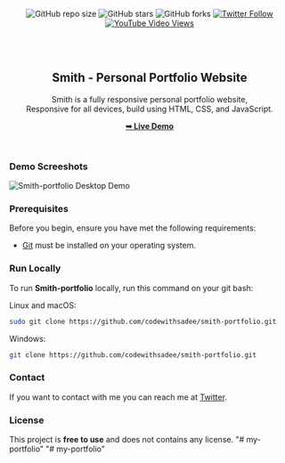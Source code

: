 <div align="center">
  
  ![GitHub repo size](https://img.shields.io/github/repo-size/codewithsadee/smith-portfolio)
  ![GitHub stars](https://img.shields.io/github/stars/codewithsadee/smith-portfolio?style=social)
  ![GitHub forks](https://img.shields.io/github/forks/codewithsadee/smith-portfolio?style=social)
[![Twitter Follow](https://img.shields.io/twitter/follow/codewithsadee_?style=social)](https://twitter.com/intent/follow?screen_name=codewithsadee_)
  [![YouTube Video Views](https://img.shields.io/youtube/views/BbCLWdF3Bnc?style=social)](https://youtu.be/BbCLWdF3Bnc)

  <br />
  <br />

  <h2 align="center">Smith - Personal Portfolio Website</h2>

  Smith is a fully responsive personal portfolio website, <br />Responsive for all devices, build using HTML, CSS, and JavaScript.

  <a href="https://codewithsadee.github.io/smith-portfolio/"><strong>➥ Live Demo</strong></a>

</div>

<br />

### Demo Screeshots

![Smith-portfolio Desktop Demo](./readme-images/desktop.png "Desktop Demo")

### Prerequisites

Before you begin, ensure you have met the following requirements:

* [Git](https://git-scm.com/downloads "Download Git") must be installed on your operating system.

### Run Locally

To run **Smith-portfolio** locally, run this command on your git bash:

Linux and macOS:

```bash
sudo git clone https://github.com/codewithsadee/smith-portfolio.git
```

Windows:

```bash
git clone https://github.com/codewithsadee/smith-portfolio.git
```

### Contact

If you want to contact with me you can reach me at [Twitter](https://www.twitter.com/codewithsadee).

### License

This project is **free to use** and does not contains any license.
"# my-portfolio" 
"# my-portfolio" 
